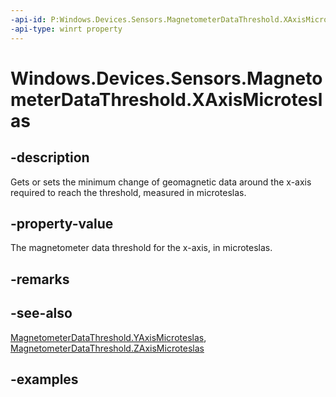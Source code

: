 ```yaml
---
-api-id: P:Windows.Devices.Sensors.MagnetometerDataThreshold.XAxisMicroteslas
-api-type: winrt property
---
```


<!-- Property syntax.
public float XAxisMicroteslas { get;  set; }
-->

# Windows.Devices.Sensors.MagnetometerDataThreshold.XAxisMicroteslas

## -description

Gets or sets the minimum change of geomagnetic data around the x-axis required to reach the threshold, measured in microteslas.

## -property-value

The magnetometer data threshold for the x-axis, in microteslas.

## -remarks

## -see-also

[MagnetometerDataThreshold.YAxisMicroteslas](magnetometerdatathreshold_yaxismicroteslas.md), [MagnetometerDataThreshold.ZAxisMicroteslas](magnetometerdatathreshold_zaxismicroteslas.md)

## -examples
